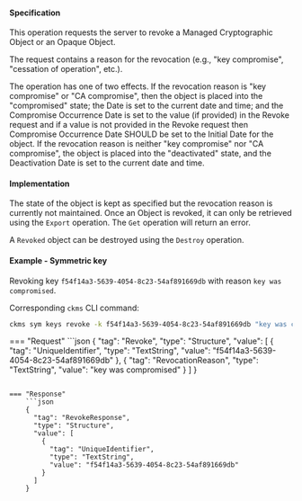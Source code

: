 #### Specification

This operation requests the server to revoke a Managed Cryptographic Object or an Opaque Object.

The request contains a reason for the revocation (e.g., "key compromise", "cessation of operation", etc.).

The operation has one of two effects. If the revocation reason is "key compromise" or "CA compromise", then the object
is placed into the "compromised" state; the Date is set to the current date and time; and the Compromise Occurrence Date
is set to the value (if provided) in the Revoke request and if a value is not provided in the Revoke request then
Compromise Occurrence Date SHOULD be set to the Initial Date for the object. If the revocation reason is neither "key
compromise" nor "CA compromise", the object is placed into the "deactivated" state, and the Deactivation Date is set to
the current date and time.

#### Implementation

The state of the object is kept as specified but the revocation reason is currently not maintained.
Once an Object is revoked, it can only be retrieved using the `Export` operation. The `Get` operation will return an
error.

A `Revoked` object can be destroyed using the `Destroy` operation.

#### Example - Symmetric key

Revoking key `f54f14a3-5639-4054-8c23-54af891669db` with reason `key was compromised`.

Corresponding `ckms` CLI command:

```bash
ckms sym keys revoke -k f54f14a3-5639-4054-8c23-54af891669db "key was compromised"
```

=== "Request"
    ```json
    {
      "tag": "Revoke",
      "type": "Structure",
      "value": [
        {
          "tag": "UniqueIdentifier",
          "type": "TextString",
          "value": "f54f14a3-5639-4054-8c23-54af891669db"
        },
        {
          "tag": "RevocationReason",
          "type": "TextString",
          "value": "key was compromised"
        }
      ]
    }

```

=== "Response"
    ```json
    {
      "tag": "RevokeResponse",
      "type": "Structure",
      "value": [
        {
          "tag": "UniqueIdentifier",
          "type": "TextString",
          "value": "f54f14a3-5639-4054-8c23-54af891669db"
        }
      ]
    }
```
